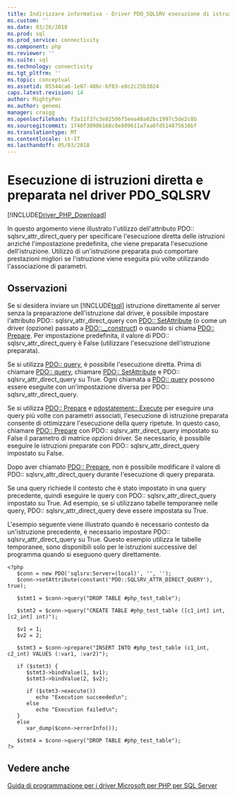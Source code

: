 ```yaml
---
title: Indirizzare informativa - Driver PDO_SQLSRV esecuzione di istruzione preparata | Documenti Microsoft
ms.custom: ''
ms.date: 03/26/2018
ms.prod: sql
ms.prod_service: connectivity
ms.component: php
ms.reviewer: ''
ms.suite: sql
ms.technology: connectivity
ms.tgt_pltfrm: ''
ms.topic: conceptual
ms.assetid: 05544ca6-1e07-486c-bf03-e8c2c25b3024
caps.latest.revision: 14
author: MightyPen
ms.author: genemi
manager: craigg
ms.openlocfilehash: f3a11f37c3e82506f5eea48a02bc1997c5de2c8b
ms.sourcegitcommit: 1740f3090b168c0e809611a7aa6fd514075616bf
ms.translationtype: MT
ms.contentlocale: it-IT
ms.lasthandoff: 05/03/2018
---
```

# <a name="direct-statement-execution-and-prepared-statement-execution-in-the-pdosqlsrv-driver"></a>Esecuzione di istruzioni diretta e preparata nel driver PDO_SQLSRV
[!INCLUDE[Driver_PHP_Download](../../includes/driver_php_download.md)]

In questo argomento viene illustrato l'utilizzo dell'attributo PDO:: sqlsrv_attr_direct_query per specificare l'esecuzione diretta delle istruzioni anziché l'impostazione predefinita, che viene preparata l'esecuzione dell'istruzione. Utilizzo di un'istruzione preparata può comportare prestazioni migliori se l'istruzione viene eseguita più volte utilizzando l'associazione di parametri.  
  
## <a name="remarks"></a>Osservazioni  
Se si desidera inviare un [!INCLUDE[tsql](../../includes/tsql_md.md)] istruzione direttamente al server senza la preparazione dell'istruzione dal driver, è possibile impostare l'attributo PDO:: sqlsrv_attr_direct_query con [PDO:: SetAttribute](../../connect/php/pdo-setattribute.md) (o come un driver (opzione) passato a [PDO::__construct](../../connect/php/pdo-construct.md)) o quando si chiama [PDO:: Prepare](../../connect/php/pdo-prepare.md). Per impostazione predefinita, il valore di PDO:: sqlsrv_attr_direct_query è False (utilizzare l'esecuzione dell'istruzione preparata).  
  
Se si utilizza [PDO:: query](../../connect/php/pdo-query.md), è possibile l'esecuzione diretta. Prima di chiamare [PDO:: query](../../connect/php/pdo-query.md), chiamare [PDO:: SetAttribute](../../connect/php/pdo-setattribute.md) e PDO:: sqlsrv_attr_direct_query su True.  Ogni chiamata a [PDO:: query](../../connect/php/pdo-query.md) possono essere eseguite con un'impostazione diversa per PDO:: sqlsrv_attr_direct_query.  
  
Se si utilizza [PDO:: Prepare](../../connect/php/pdo-prepare.md) e [pdostatement:: Execute](../../connect/php/pdostatement-execute.md) per eseguire una query più volte con parametri associati, l'esecuzione di istruzione preparata consente di ottimizzare l'esecuzione della query ripetute.  In questo caso, chiamare [PDO:: Prepare](../../connect/php/pdo-prepare.md) con PDO:: sqlsrv_attr_direct_query impostato su False il parametro di matrice opzioni driver. Se necessario, è possibile eseguire le istruzioni preparate con PDO:: sqlsrv_attr_direct_query impostato su False.  
  
Dopo aver chiamato [PDO:: Prepare](../../connect/php/pdo-prepare.md), non è possibile modificare il valore di PDO:: sqlsrv_attr_direct_query durante l'esecuzione di query preparata.  
  
Se una query richiede il contesto che è stato impostato in una query precedente, quindi eseguire le query con PDO:: sqlsrv_attr_direct_query impostato su True. Ad esempio, se si utilizzano tabelle temporanee nelle query, PDO:: sqlsrv_attr_direct_query deve essere impostata su True.  
  
L'esempio seguente viene illustrato quando è necessario contesto da un'istruzione precedente, è necessario impostare PDO:: sqlsrv_attr_direct_query su True.  Questo esempio utilizza le tabelle temporanee, sono disponibili solo per le istruzioni successive del programma quando si eseguono query direttamente.  
  
```  
<?php  
   $conn = new PDO('sqlsrv:Server=(local)', '', '');  
   $conn->setAttribute(constant('PDO::SQLSRV_ATTR_DIRECT_QUERY'), true);  
  
   $stmt1 = $conn->query("DROP TABLE #php_test_table");  
  
   $stmt2 = $conn->query("CREATE TABLE #php_test_table ([c1_int] int, [c2_int] int)");  
  
   $v1 = 1;  
   $v2 = 2;  
  
   $stmt3 = $conn->prepare("INSERT INTO #php_test_table (c1_int, c2_int) VALUES (:var1, :var2)");  
  
   if ($stmt3) {  
      $stmt3->bindValue(1, $v1);  
      $stmt3->bindValue(2, $v2);  
  
      if ($stmt3->execute())  
         echo "Execution succeeded\n";       
      else  
         echo "Execution failed\n";  
   }  
   else  
      var_dump($conn->errorInfo());  
  
   $stmt4 = $conn->query("DROP TABLE #php_test_table");  
?>  
```  
  
## <a name="see-also"></a>Vedere anche  
[Guida di programmazione per i driver Microsoft per PHP per SQL Server](../../connect/php/programming-guide-for-php-sql-driver.md)
  
